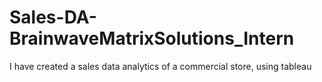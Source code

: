 # Sales-DA-BrainwaveMatrixSolutions_Intern
I have created a sales data analytics of a commercial store, using tableau
